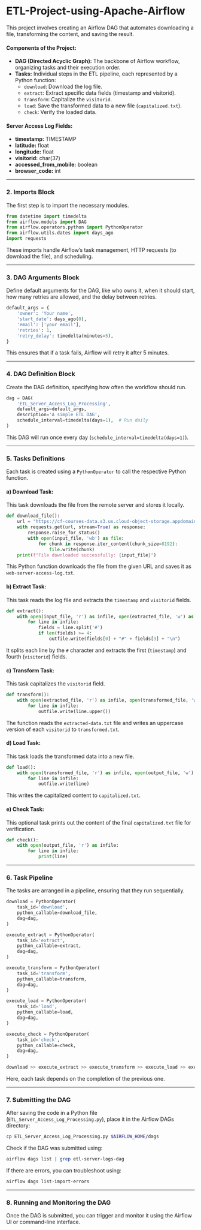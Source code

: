# ETL-Project-using-Apache-Airflow
This project involves creating an Airflow DAG that automates downloading a file, transforming the content, and saving the result.


#### **Components of the Project:**
- **DAG (Directed Acyclic Graph):** The backbone of Airflow workflow, organizing tasks and their execution order.
- **Tasks:** Individual steps in the ETL pipeline, each represented by a Python function:
  - `download`: Download the log file.
  - `extract`: Extract specific data fields (timestamp and visitorid).
  - `transform`: Capitalize the `visitorid`.
  - `load`: Save the transformed data to a new file (`capitalized.txt`).
  - `check`: Verify the loaded data.

#### **Server Access Log Fields:**
- **timestamp:** TIMESTAMP
- **latitude:** float
- **longitude:** float
- **visitorid:** char(37)
- **accessed_from_mobile:** boolean
- **browser_code:** int

---

### **2. Imports Block**

The first step is to import the necessary modules.

```python
from datetime import timedelta
from airflow.models import DAG
from airflow.operators.python import PythonOperator
from airflow.utils.dates import days_ago
import requests
```

These imports handle Airflow’s task management, HTTP requests (to download the file), and scheduling.

---

### **3. DAG Arguments Block**

Define default arguments for the DAG, like who owns it, when it should start, how many retries are allowed, and the delay between retries.

```python
default_args = {
    'owner': 'Your name',
    'start_date': days_ago(0),
    'email': ['your email'],
    'retries': 1,
    'retry_delay': timedelta(minutes=5),
}
```

This ensures that if a task fails, Airflow will retry it after 5 minutes.

---

### **4. DAG Definition Block**

Create the DAG definition, specifying how often the workflow should run.

```python
dag = DAG(
    'ETL_Server_Access_Log_Processing',
    default_args=default_args,
    description='A simple ETL DAG',
    schedule_interval=timedelta(days=1),  # Run daily
)
```

This DAG will run once every day (`schedule_interval=timedelta(days=1)`).

---

### **5. Tasks Definitions**

Each task is created using a `PythonOperator` to call the respective Python function.

#### a) **Download Task:**
This task downloads the file from the remote server and stores it locally.

```python
def download_file():
    url = "https://cf-courses-data.s3.us.cloud-object-storage.appdomain.cloud/IBM-DB0250EN-SkillsNetwork/labs/Apache%20Airflow/Build%20a%20DAG%20using%20Airflow/web-server-access-log.txt"
    with requests.get(url, stream=True) as response:
        response.raise_for_status()
        with open(input_file, 'wb') as file:
            for chunk in response.iter_content(chunk_size=8192):
                file.write(chunk)
    print(f"File downloaded successfully: {input_file}")
```

This Python function downloads the file from the given URL and saves it as `web-server-access-log.txt`.

#### b) **Extract Task:**
This task reads the log file and extracts the `timestamp` and `visitorid` fields.

```python
def extract():
    with open(input_file, 'r') as infile, open(extracted_file, 'w') as outfile:
        for line in infile:
            fields = line.split('#')
            if len(fields) >= 4:
                outfile.write(fields[0] + "#" + fields[3] + "\n")
```

It splits each line by the `#` character and extracts the first (`timestamp`) and fourth (`visitorid`) fields.

#### c) **Transform Task:**
This task capitalizes the `visitorid` field.

```python
def transform():
    with open(extracted_file, 'r') as infile, open(transformed_file, 'w') as outfile:
        for line in infile:
            outfile.write(line.upper())
```

The function reads the `extracted-data.txt` file and writes an uppercase version of each `visitorid` to `transformed.txt`.

#### d) **Load Task:**
This task loads the transformed data into a new file.

```python
def load():
    with open(transformed_file, 'r') as infile, open(output_file, 'w') as outfile:
        for line in infile:
            outfile.write(line)
```

This writes the capitalized content to `capitalized.txt`.

#### e) **Check Task:**
This optional task prints out the content of the final `capitalized.txt` file for verification.

```python
def check():
    with open(output_file, 'r') as infile:
        for line in infile:
            print(line)
```

---

### **6. Task Pipeline**

The tasks are arranged in a pipeline, ensuring that they run sequentially.

```python
download = PythonOperator(
    task_id='download',
    python_callable=download_file,
    dag=dag,
)

execute_extract = PythonOperator(
    task_id='extract',
    python_callable=extract,
    dag=dag,
)

execute_transform = PythonOperator(
    task_id='transform',
    python_callable=transform,
    dag=dag,
)

execute_load = PythonOperator(
    task_id='load',
    python_callable=load,
    dag=dag,
)

execute_check = PythonOperator(
    task_id='check',
    python_callable=check,
    dag=dag,
)

download >> execute_extract >> execute_transform >> execute_load >> execute_check
```

Here, each task depends on the completion of the previous one.

---

### **7. Submitting the DAG**

After saving the code in a Python file (`ETL_Server_Access_Log_Processing.py`), place it in the Airflow DAGs directory:

```bash
cp ETL_Server_Access_Log_Processing.py $AIRFLOW_HOME/dags
```

Check if the DAG was submitted using:

```bash
airflow dags list | grep etl-server-logs-dag
```

If there are errors, you can troubleshoot using:

```bash
airflow dags list-import-errors
```

---

### **8. Running and Monitoring the DAG**

Once the DAG is submitted, you can trigger and monitor it using the Airflow UI or command-line interface.


